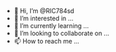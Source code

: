 - 👋 Hi, I’m @RIC784sd
- 👀 I’m interested in ...
- 🌱 I’m currently learning ...
- 💞️ I’m looking to collaborate on ...
- 📫 How to reach me ...

<!---
RIC784sd/RIC784sd is a ✨ special ✨ repository because its `README.md` (this file) appears on your GitHub profile.
You can click the Preview link to take a look at your changes.
--->
